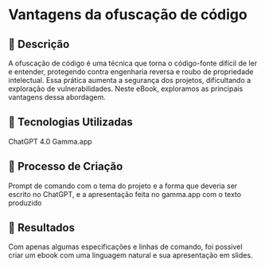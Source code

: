 
# Vantagens da ofuscação de código

## 📒 Descrição
A ofuscação de código é uma técnica que torna o código-fonte difícil de ler e entender, protegendo contra engenharia reversa e roubo de propriedade intelectual. Essa prática aumenta a segurança dos projetos, dificultando a exploração de vulnerabilidades. Neste eBook, exploramos as principais vantagens dessa abordagem.

## 🤖 Tecnologias Utilizadas
ChatGPT 4.0
Gamma.app

## 🧐 Processo de Criação
Prompt de comando com o tema do projeto e a forma que deveria ser escrito no ChatGPT, e a apresentação feita no gamma.app com o texto produzido

## 🚀 Resultados
Com apenas algumas especificações e linhas de comando, foi possivel criar um ebook com uma linguagem natural e sua apresentação em slides.

